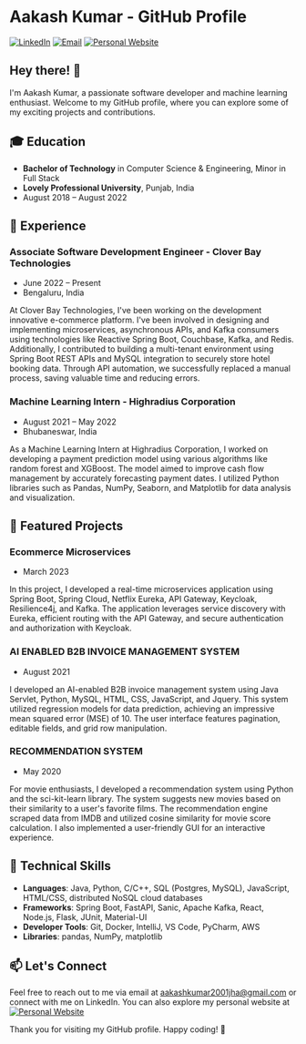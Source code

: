 # Aakash Kumar - GitHub Profile

[![LinkedIn](https://img.shields.io/badge/LinkedIn-imaakashjha-blue)](https://www.linkedin.com/in/imaakashjha)
[![Email](https://img.shields.io/badge/Email-aakashkumar2001jha%40gmail.com-red)](mailto:aakashkumar2001jha@gmail.com)
[![Personal Website](https://img.shields.io/badge/Website-find--aakash.web.app-green)](https://find-aakash.web.app)

## Hey there! 👋

I'm Aakash Kumar, a passionate software developer and machine learning enthusiast. Welcome to my GitHub profile, where you can explore some of my exciting projects and contributions.

## 🎓 Education

- **Bachelor of Technology** in Computer Science & Engineering, Minor in Full Stack
- **Lovely Professional University**, Punjab, India
- August 2018 – August 2022

## 💼 Experience

### Associate Software Development Engineer - Clover Bay Technologies

- June 2022 – Present
- Bengaluru, India

At Clover Bay Technologies, I've been working on the development innovative e-commerce platform. I've been involved in designing and implementing microservices, asynchronous APIs, and Kafka consumers using technologies like Reactive Spring Boot, Couchbase, Kafka, and Redis. Additionally, I contributed to building a multi-tenant environment using Spring Boot REST APIs and MySQL integration to securely store hotel booking data. Through API automation, we successfully replaced a manual process, saving valuable time and reducing errors.

### Machine Learning Intern - Highradius Corporation

- August 2021 – May 2022
- Bhubaneswar, India

As a Machine Learning Intern at Highradius Corporation, I worked on developing a payment prediction model using various algorithms like random forest and XGBoost. The model aimed to improve cash flow management by accurately forecasting payment dates. I utilized Python libraries such as Pandas, NumPy, Seaborn, and Matplotlib for data analysis and visualization.

## 🚀 Featured Projects

### Ecommerce Microservices

- March 2023

In this project, I developed a real-time microservices application using Spring Boot, Spring Cloud, Netflix Eureka, API Gateway, Keycloak, Resilience4j, and Kafka. The application leverages service discovery with Eureka, efficient routing with the API Gateway, and secure authentication and authorization with Keycloak.

### AI ENABLED B2B INVOICE MANAGEMENT SYSTEM

- August 2021

I developed an AI-enabled B2B invoice management system using Java Servlet, Python, MySQL, HTML, CSS, JavaScript, and Jquery. This system utilized regression models for data prediction, achieving an impressive mean squared error (MSE) of 10. The user interface features pagination, editable fields, and grid row manipulation.

### RECOMMENDATION SYSTEM

- May 2020

For movie enthusiasts, I developed a recommendation system using Python and the sci-kit-learn library. The system suggests new movies based on their similarity to a user's favorite films. The recommendation engine scraped data from IMDB and utilized cosine similarity for movie score calculation. I also implemented a user-friendly GUI for an interactive experience.

## 🔧 Technical Skills

- **Languages**: Java, Python, C/C++, SQL (Postgres, MySQL), JavaScript, HTML/CSS, distributed NoSQL cloud databases
- **Frameworks**: Spring Boot, FastAPI, Sanic, Apache Kafka, React, Node.js, Flask, JUnit, Material-UI
- **Developer Tools**: Git, Docker, IntelliJ, VS Code, PyCharm, AWS
- **Libraries**: pandas, NumPy, matplotlib

## 📫 Let's Connect

Feel free to reach out to me via email at aakashkumar2001jha@gmail.com or connect with me on LinkedIn. You can also explore my personal website at [![Personal Website](https://img.shields.io/badge/find--aakash.web.app-green)](https://find-aakash.web.app)


Thank you for visiting my GitHub profile. Happy coding! 🚀
